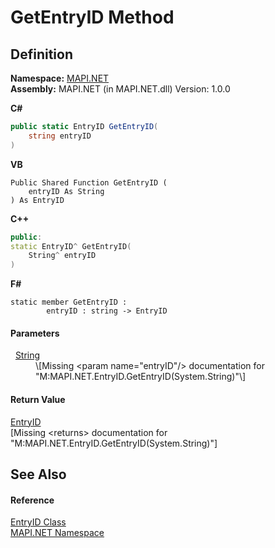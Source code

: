 # GetEntryID Method




## Definition
**Namespace:** <a href="5bef4637-66f8-16d4-e5f4-4d0da57a1538.md">MAPI.NET</a>  
**Assembly:** MAPI.NET (in MAPI.NET.dll) Version: 1.0.0

**C#**
``` C#
public static EntryID GetEntryID(
	string entryID
)
```
**VB**
``` VB
Public Shared Function GetEntryID ( 
	entryID As String
) As EntryID
```
**C++**
``` C++
public:
static EntryID^ GetEntryID(
	String^ entryID
)
```
**F#**
``` F#
static member GetEntryID : 
        entryID : string -> EntryID 
```



#### Parameters
<dl><dt>  <a href="https://learn.microsoft.com/dotnet/api/system.string" target="_blank" rel="noopener noreferrer">String</a></dt><dd>\[Missing &lt;param name="entryID"/&gt; documentation for "M:MAPI.NET.EntryID.GetEntryID(System.String)"\]</dd></dl>

#### Return Value
<a href="db2ff999-cb6d-b06d-47cc-55b8797d7482.md">EntryID</a>  
\[Missing &lt;returns&gt; documentation for "M:MAPI.NET.EntryID.GetEntryID(System.String)"\]

## See Also


#### Reference
<a href="db2ff999-cb6d-b06d-47cc-55b8797d7482.md">EntryID Class</a>  
<a href="5bef4637-66f8-16d4-e5f4-4d0da57a1538.md">MAPI.NET Namespace</a>  
